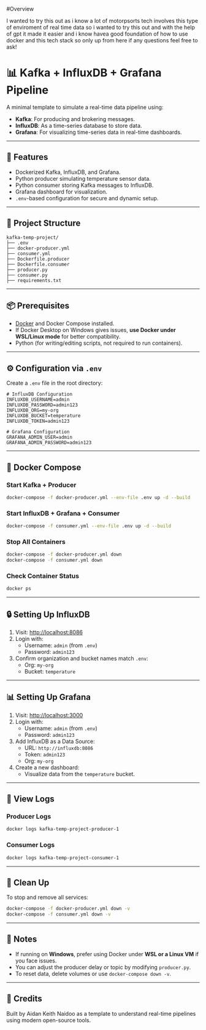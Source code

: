 #Overview

I wanted to try this out as i know a lot of motorpsorts tech involves this type of enviroment of real time data so i wanted to try this out and with the help of gpt it made it easier and i know havea  good foundation of how to use docker and this tech stack so only up from here if any questions feel free to ask! 

# 📊 Kafka + InfluxDB + Grafana Pipeline

A minimal template to simulate a real-time data pipeline using:
- **Kafka**: For producing and brokering messages.
- **InfluxDB**: As a time-series database to store data.
- **Grafana**: For visualizing time-series data in real-time dashboards.

---

## 🚀 Features
- Dockerized Kafka, InfluxDB, and Grafana.
- Python producer simulating temperature sensor data.
- Python consumer storing Kafka messages to InfluxDB.
- Grafana dashboard for visualization.
- `.env`-based configuration for secure and dynamic setup.

---

## 📁 Project Structure
```
kafka-temp-project/
├── .env
├── docker-producer.yml
├── consumer.yml
├── Dockerfile.producer
├── Dockerfile.consumer
├── producer.py
├── consumer.py
├── requirements.txt
```

---

## 📦 Prerequisites
- [Docker](https://docs.docker.com/get-docker/) and Docker Compose installed.
- If Docker Desktop on Windows gives issues, **use Docker under WSL/Linux mode** for better compatibility.
- Python (for writing/editing scripts, not required to run containers).

---

## ⚙️ Configuration via `.env`

Create a `.env` file in the root directory:

```env
# InfluxDB Configuration
INFLUXDB_USERNAME=admin
INFLUXDB_PASSWORD=admin123
INFLUXDB_ORG=my-org
INFLUXDB_BUCKET=temperature
INFLUXDB_TOKEN=admin123

# Grafana Configuration
GRAFANA_ADMIN_USER=admin
GRAFANA_ADMIN_PASSWORD=admin123
```

---

## 🐳 Docker Compose

### Start Kafka + Producer
```bash
docker-compose -f docker-producer.yml --env-file .env up -d --build
```

### Start InfluxDB + Grafana + Consumer
```bash
docker-compose -f consumer.yml --env-file .env up -d --build
```

### Stop All Containers
```bash
docker-compose -f docker-producer.yml down
docker-compose -f consumer.yml down
```

### Check Container Status
```bash
docker ps
```

---

## 🔒 Setting Up InfluxDB

1. Visit: [http://localhost:8086](http://localhost:8086)
2. Login with:
   - Username: `admin` (from `.env`)
   - Password: `admin123`
3. Confirm organization and bucket names match `.env`:
   - Org: `my-org`
   - Bucket: `temperature`

---

## 📊 Setting Up Grafana

1. Visit: [http://localhost:3000](http://localhost:3000)
2. Login with:
   - Username: `admin` (from `.env`)
   - Password: `admin123`
3. Add InfluxDB as a Data Source:
   - URL: `http://influxdb:8086`
   - Token: `admin123`
   - Org: `my-org`
4. Create a new dashboard:
   - Visualize data from the `temperature` bucket.

---

## 🧪 View Logs

### Producer Logs
```bash
docker logs kafka-temp-project-producer-1
```

### Consumer Logs
```bash
docker logs kafka-temp-project-consumer-1
```

---

## 🧼 Clean Up

To stop and remove all services:
```bash
docker-compose -f docker-producer.yml down -v
docker-compose -f consumer.yml down -v
```

---

## 📝 Notes

- If running on **Windows**, prefer using Docker under **WSL or a Linux VM** if you face issues.
- You can adjust the producer delay or topic by modifying `producer.py`.
- To reset data, delete volumes or use `docker-compose down -v`.

---

## 🙌 Credits

Built by Aidan Keith Naidoo as a template to understand real-time pipelines using modern open-source tools.
